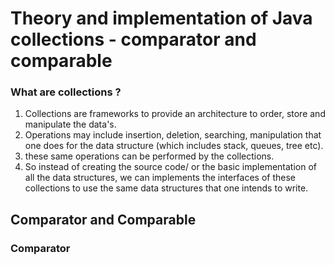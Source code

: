 # Theory and implementation of Java collections  - comparator and comparable
### What are collections ?
1. Collections are frameworks to provide an architecture to order, store and manipulate the data's.
2. Operations may include insertion, deletion, searching, manipulation that one does for the data structure (which includes stack, queues, tree etc).
3. these same operations can be performed by the collections.
4. So instead of creating the source code/ or the basic implementation of all the data structures, we can implements the interfaces of these collections to use the same data structures that one intends to write.  


## Comparator and Comparable

### Comparator
